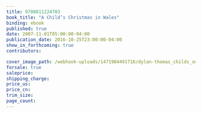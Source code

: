 ```yaml
---
title: 9780811224703
book_title: "A Child’s Christmas in Wales"
binding: ebook
published: true
date: 2007-11-01T05:00:00-04:00
publication_date: 2016-10-25T23:00:00-04:00
show_in_forthcoming: true
contributors:

cover_image_path: /webhook-uploads/1471984491716/dylan-thomas_childs_xmas.jpg
forsale: true
saleprice:
shipping_charge:
price_us:
price_cn:
trim_size:
page_count:
---
```


